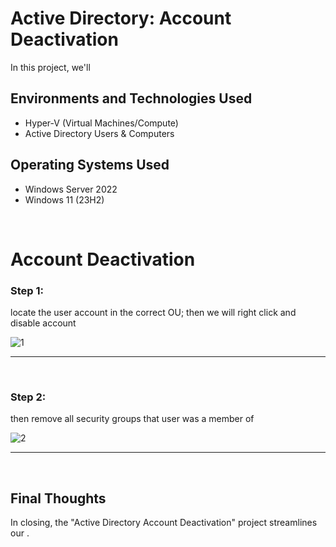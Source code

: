 <h1> Active Directory: Account Deactivation </h1>


<p>In this project, we'll  </p>


<h2>Environments and Technologies Used</h2>

- Hyper-V (Virtual Machines/Compute)
- Active Directory Users & Computers

<h2>Operating Systems Used </h2>

- Windows Server 2022
- Windows 11 (23H2)


<br>



<h1>Account Deactivation</h1>

<h3>Step 1: </h3>
<p> locate the user account in the correct OU; then we will right click and disable account </p>


![1](https://github.com/user-attachments/assets/ca1e9a67-e352-4782-9887-acc831bd295a)


____
<br>


<h3>Step 2: </h3>
<p> then remove all security groups that user was a member of </p>


![2](https://github.com/user-attachments/assets/6fddcbb9-d0c9-4836-a1cd-d18924c27ab7)


 ____

<br>


<h2> Final Thoughts </h2>

<p> In closing, the "Active Directory Account Deactivation" project streamlines our  .</p>
